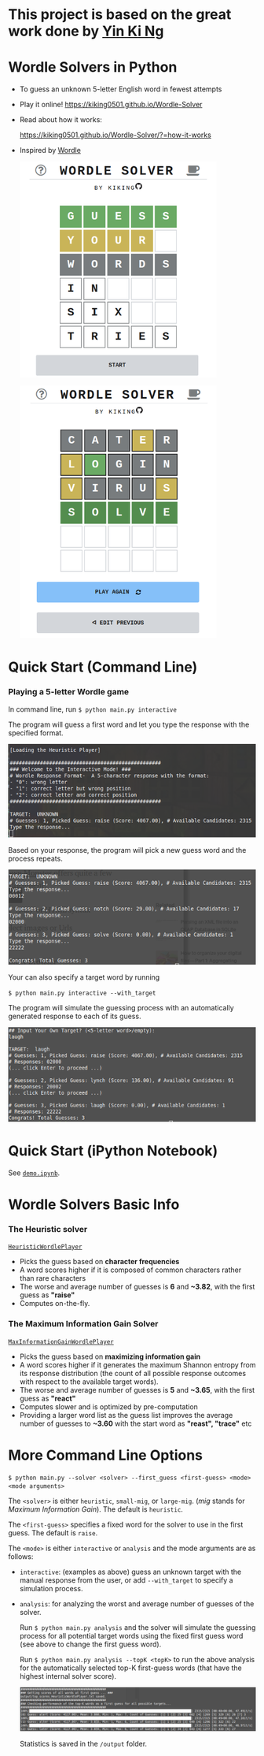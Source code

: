 # This project is based on the great work done by <a href="https://github.com/kiking0501/Wordle-Solver" target="_blank"><strong>Yin Ki Ng</strong></a>


# Wordle Solvers in Python

- To guess an unknown 5-letter English word in fewest attempts

- Play it online! https://kiking0501.github.io/Wordle-Solver

- Read about how it works:

   https://kiking0501.github.io/Wordle-Solver/?=how-it-works
  
- Inspired by [Wordle](https://www.powerlanguage.co.uk/wordle/)

  <p float="center">
      <img src="img/home.png" width="400" />
  </p>

  <p>
    <img src="img/solve.png" width="400" />
  </p>







# Quick Start (Command Line)

### Playing a 5-letter Wordle game

In command line, run `$ python main.py interactive`

The program will guess a first word and let you type the response with the specified format.

![Interactively guess a word](img/interactive_unknown_target.png)

Based on your response, the program will pick a new guess word and the process repeats.

![Interactively guess a word](img/interactive_unknown_target2.png)

Your can also specify a target word by running

``$ python main.py interactive --with_target``

The program will simulate the guessing process with an automatically generated response to each of its guess.

![Simulation](img/interactive_with_target.png)



# Quick Start (iPython Notebook)

See [``demo.ipynb``](/demo.ipynb).





# Wordle Solvers Basic Info

### The Heuristic solver

[``HeuristicWordlePlayer``](HeuristicWordlePlayer.py)

- Picks the guess based on **character frequencies**
- A word scores higher if it is composed of common characters rather than rare characters
- The worse and average number of guesses is **6** and **~3.82**, with the first guess as **"raise"**
- Computes on-the-fly.

### The Maximum Information Gain Solver

[``MaxInformationGainWordlePlayer``](MaxInformationGainWordlePlayer.py)

- Picks the guess based on **maximizing information gain**
- A word scores higher if it generates the maximum Shannon entropy from its response distribution (the count of all possible response outcomes with respect to the available target words).
- The worse and average number of guesses is **5** and **~3.65**, with the first guess as **"react"**
- Computes slower and is optimized by pre-computation
- Providing a larger word list as the guess list improves the average number of guesses to **~3.60** with the start word as **"reast", "trace"** etc





# More Command Line Options

``$ python main.py --solver <solver> --first_guess <first-guess> <mode> <mode arguments>``

The ``<solver>``  is either ``heuristic``, ``small-mig``, or ``large-mig``.  (*mig* stands for *Maximum Information Gain*). The default is ``heuristic``.

The ``<first-guess>`` specifies a fixed word for the solver to use in the first guess. The default is ``raise``.

The ``<mode>`` is either ``interactive`` or ``analysis`` and the mode arguments are as follows:

- ``interactive``: (examples as above) guess an unknown target with the manual response from the user, or add ``--with_target`` to specify a simulation process.

- ``analysis``: for analyzing the worst and average number of guesses of the solver.

  Run ``$ python main.py analysis`` and the solver will simulate the guessing process for all potential target words using the fixed first guess word (see above to change the first guess word).

  Run ``$ python main.py analysis --topK <topK>`` to run the above analysis for the automatically selected top-K first-guess words (that have the highest internal solver score).

  ![Analysis](img/analysis_topK.png)

  Statistics is saved in the ``/output`` folder.
